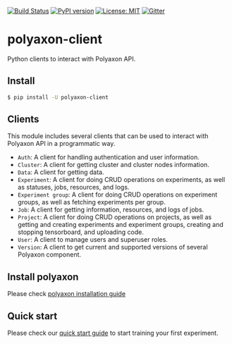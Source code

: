[![Build Status](https://travis-ci.org/polyaxon/polyaxon-client.svg?branch=master)](https://travis-ci.org/polyaxon/polyaxon-client)
[![PyPI version](https://badge.fury.io/py/polyaxon-client.svg)](https://badge.fury.io/py/polyaxon-client)
[![License: MIT](https://img.shields.io/badge/License-MIT-yellow.svg)](LICENCE)
[![Gitter](https://img.shields.io/gitter/room/nwjs/nw.js.svg)](https://gitter.im/polyaxon/polyaxon)


# polyaxon-client

Python clients to interact with Polyaxon API.


## Install

```bash
$ pip install -U polyaxon-client
```

## Clients

This module includes several clients that can be used to interact
with Polyaxon API in a programmatic way.

 * `Auth`: A client for handling authentication and user information.
 * `Cluster`: A client for getting cluster and cluster nodes information.
 * `Data`: A client for getting data.
 * `Experiment`: A client for doing CRUD operations on experiments, as well as statuses, jobs, resources, and logs.
 * `Experiment group`: A client for doing CRUD operations on experiment groups, as well as fetching experiments per group.
 * `Job`: A client for getting information, resources, and logs of jobs.
 * `Project`: A client for doing CRUD operations on projects, as well as getting and creating experiments and experiment groups, creating and stopping tensorboard, and uploading code.
 * `User`: A client to manage users and superuser roles.
 * `Version`: A client to get current and supported versions of several Polyaxon component.


## Install polyaxon

Please check [polyaxon installation guide](https://docs.polyaxon.com/installation/introduction)


## Quick start

Please check our [quick start guide](https://docs.polyaxon.com/quick_start) to start training your first experiment.

